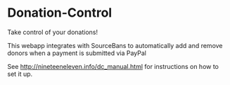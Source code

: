 Donation-Control
================

Take control of your donations!

This webapp integrates with SourceBans to automatically add and remove donors when a payment is submitted via PayPal

See http://nineteeneleven.info/dc_manual.html for instructions on how to set it up.
